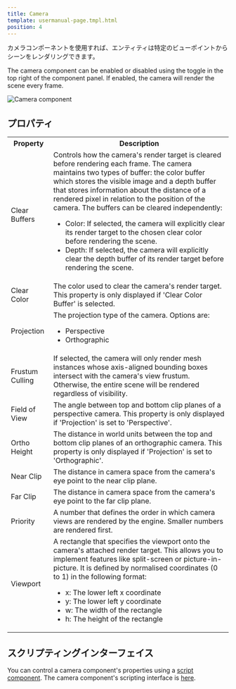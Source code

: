 ```yaml
---
title: Camera
template: usermanual-page.tmpl.html
position: 4
---
```


カメラコンポーネントを使用すれば、エンティティは特定のビューポイントからシーンをレンダリングできます。

The camera component can be enabled or disabled using the toggle in the top right of the component panel. If enabled, the camera will render the scene every frame.

![Camera component][1]

## プロパティ

<table class="table table-striped">
    <col class="property-name"></col>
    <col class="property-description"></col>
    <tr><th>Property</th><th>Description</th></tr>
    <tr><td>Clear Buffers</td><td>Controls how the camera's render target is cleared before rendering each frame. The camera maintains two types of buffer: the color buffer which stores the visible image and a depth buffer that stores information about the distance of a rendered pixel in relation to the position of the camera. The buffers can be cleared independently:
        <ul>
            <li>Color: If selected, the camera will explicitly clear its render target to the chosen clear color before rendering the scene.</li>
            <li>Depth: If selected, the camera will explicitly clear the depth buffer of its render target before rendering the scene.</li>
        </ul>
    </td></tr>
    <tr><td>Clear Color</td><td>The color used to clear the camera's render target.  This property is only displayed if 'Clear Color Buffer' is selected.</td></tr>
    <tr><td>Projection</td><td>The projection type of the camera. Options are:
        <ul>
            <li>Perspective</li>
            <li>Orthographic</li>
        </ul>
    </td></tr>
    <tr><td>Frustum Culling</td><td>If selected, the camera will only render mesh instances whose axis-aligned bounding boxes intersect with the camera's view frustum. Otherwise, the entire scene will be rendered regardless of visibility.</td></tr>
    <tr><td>Field of View</td><td>The angle between top and bottom clip planes of a perspective camera. This property is only displayed if 'Projection' is set to 'Perspective'.</td></tr>
    <tr><td>Ortho Height</td><td>The distance in world units between the top and bottom clip planes of an orthographic camera. This property is only displayed if 'Projection' is set to 'Orthographic'.</td></tr>
    <tr><td>Near Clip</td><td>The distance in camera space from the camera's eye point to the near clip plane.</td></tr>
    <tr><td>Far Clip</td><td>The distance in camera space from the camera's eye point to the far clip plane.</td></tr>
    <tr><td>Priority</td><td>A number that defines the order in which camera views are rendered by the engine. Smaller numbers are rendered first.</td></tr>
    <tr><td>Viewport</td><td>A rectangle that specifies the viewport onto the camera's attached render target. This allows you to implement features like split-screen or picture-in-picture. It is defined by normalised coordinates (0 to 1) in the following format:
        <ul>
            <li>x: The lower left x coordinate</li>
            <li>y: The lower left y coordinate</li>
            <li>w: The width of the rectangle</li>
            <li>h: The height of the rectangle</li>
        </ul>
    </td></tr>
</table>

## スクリプティングインターフェイス

You can control a camera component's properties using a [script component][2]. The camera component's scripting interface is [here][3].

[1]: /images/user-manual/components/component-camera.png
[2]: /user-manual/packs/components/script
[3]: /en/api/pc.CameraComponent.html

